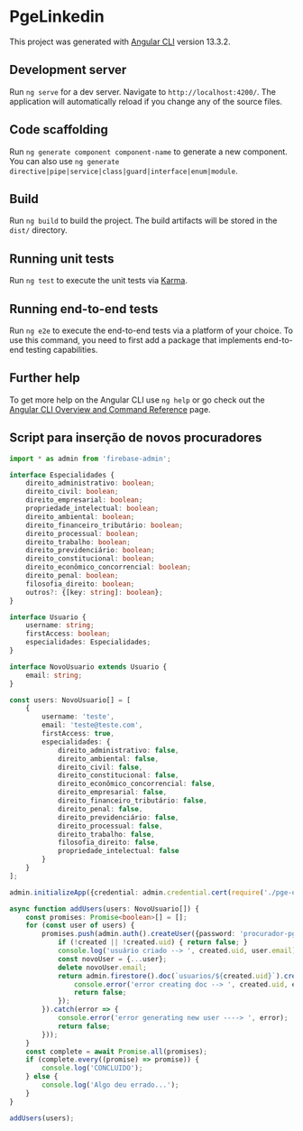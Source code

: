 # PgeLinkedin

This project was generated with [Angular CLI](https://github.com/angular/angular-cli) version 13.3.2.

## Development server

Run `ng serve` for a dev server. Navigate to `http://localhost:4200/`. The application will automatically reload if you change any of the source files.

## Code scaffolding

Run `ng generate component component-name` to generate a new component. You can also use `ng generate directive|pipe|service|class|guard|interface|enum|module`.

## Build

Run `ng build` to build the project. The build artifacts will be stored in the `dist/` directory.

## Running unit tests

Run `ng test` to execute the unit tests via [Karma](https://karma-runner.github.io).

## Running end-to-end tests

Run `ng e2e` to execute the end-to-end tests via a platform of your choice. To use this command, you need to first add a package that implements end-to-end testing capabilities.

## Further help

To get more help on the Angular CLI use `ng help` or go check out the [Angular CLI Overview and Command Reference](https://angular.io/cli) page.

## Script para inserção de novos procuradores

```typescript
import * as admin from 'firebase-admin';

interface Especialidades {
    direito_administrativo: boolean;
    direito_civil: boolean;
    direito_empresarial: boolean;
    propriedade_intelectual: boolean;
    direito_ambiental: boolean;
    direito_financeiro_tributário: boolean;
    direito_processual: boolean;
    direito_trabalho: boolean;
    direito_previdenciário: boolean;
    direito_constitucional: boolean;
    direito_econômico_concorrencial: boolean;
    direito_penal: boolean;
    filosofia_direito: boolean;
    outros?: {[key: string]: boolean};
}

interface Usuario {
    username: string;
    firstAccess: boolean;
    especialidades: Especialidades;
}

interface NovoUsuario extends Usuario {
    email: string;
}

const users: NovoUsuario[] = [
    {
        username: 'teste',
        email: 'teste@teste.com',
        firstAccess: true,
        especialidades: {
            direito_administrativo: false,
            direito_ambiental: false,
            direito_civil: false,
            direito_constitucional: false,
            direito_econômico_concorrencial: false,
            direito_empresarial: false,
            direito_financeiro_tributário: false,
            direito_penal: false,
            direito_previdenciário: false,
            direito_processual: false,
            direito_trabalho: false,
            filosofia_direito: false,
            propriedade_intelectual: false
        }
    }
];

admin.initializeApp({credential: admin.credential.cert(require('./pge-environment-credentials.json'))});

async function addUsers(users: NovoUsuario[]) {
    const promises: Promise<boolean>[] = [];
    for (const user of users) {
        promises.push(admin.auth().createUser({password: 'procurador-pge', email: user.email, displayName: user.username}).then(created => {
            if (!created || !created.uid) { return false; }
            console.log('usuário criado --> ', created.uid, user.email);
            const novoUser = {...user};
            delete novoUser.email;
            return admin.firestore().doc(`usuarios/${created.uid}`).create(user).then(() => true).catch((err) => {
                console.error('error creating doc --> ', created.uid, err);
                return false;
            });
        }).catch(error => {
            console.error('error generating new user ----> ', error);
            return false;
        }));
    }
    const complete = await Promise.all(promises);
    if (complete.every((promise) => promise)) {
        console.log('CONCLUIDO');
    } else {
        console.log('Algo deu errado...');
    }
}

addUsers(users);
```

